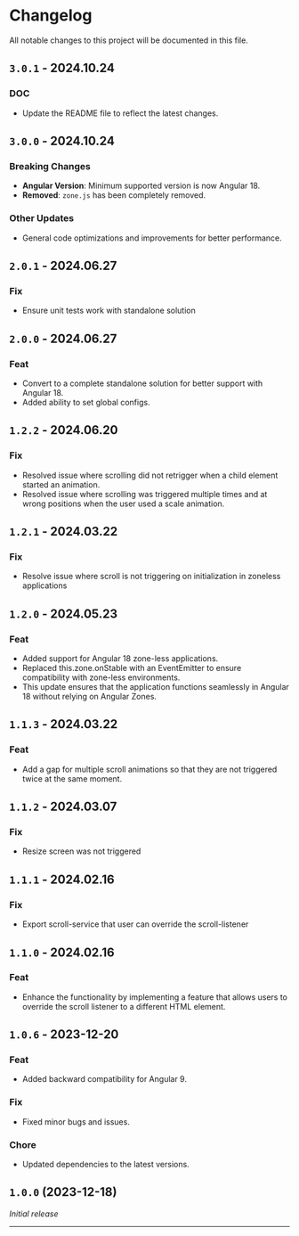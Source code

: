 # Changelog

All notable changes to this project will be documented in this file.

## `3.0.1` - 2024.10.24
### DOC
- Update the README file to reflect the latest changes.

## `3.0.0` - 2024.10.24
### Breaking Changes
- **Angular Version**: Minimum supported version is now Angular 18.
- **Removed**: `zone.js` has been completely removed.

### Other Updates
- General code optimizations and improvements for better performance.

## `2.0.1` - 2024.06.27
### Fix
- Ensure unit tests work with standalone solution

## `2.0.0` - 2024.06.27
### Feat
- Convert to a complete standalone solution for better support with Angular 18.
- Added ability to set global configs.

## `1.2.2` - 2024.06.20
### Fix
- Resolved issue where scrolling did not retrigger when a child element started an animation.
- Resolved issue where scrolling was triggered multiple times and at wrong positions when the user used a scale animation.

## `1.2.1` - 2024.03.22
### Fix
- Resolve issue where scroll is not triggering on initialization in zoneless applications

## `1.2.0` - 2024.05.23
### Feat
- Added support for Angular 18 zone-less applications.
- Replaced this.zone.onStable with an EventEmitter to ensure compatibility with zone-less environments.
- This update ensures that the application functions seamlessly in Angular 18 without relying on Angular Zones.


## `1.1.3` - 2024.03.22
### Feat
- Add a gap for multiple scroll animations so that they are not triggered twice at the same moment.


## `1.1.2` - 2024.03.07
### Fix
- Resize screen was not triggered


## `1.1.1` - 2024.02.16
### Fix
- Export scroll-service that user can override the scroll-listener


## `1.1.0` - 2024.02.16
### Feat
- Enhance the functionality by implementing a feature that allows users to override the scroll listener to a different HTML element.


## `1.0.6` - 2023-12-20
### Feat
- Added backward compatibility for Angular 9.

### Fix
- Fixed minor bugs and issues.

### Chore
- Updated dependencies to the latest versions.


## `1.0.0` (2023-12-18)
_Initial release_

---